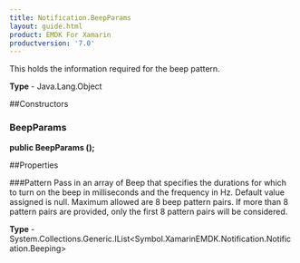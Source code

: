 ```yaml
---
title: Notification.BeepParams
layout: guide.html 
product: EMDK For Xamarin 
productversion: '7.0' 
---
```

This holds the information required for the beep pattern.

**Type** - Java.Lang.Object

##Constructors
### BeepParams 
**public BeepParams ();**

##Properties

###Pattern
Pass in an array of Beep that specifies the durations for which to turn on the beep in milliseconds and the frequency in Hz. Default value assigned is null. Maximum allowed are 8 beep pattern pairs. If more than 8 pattern pairs are provided, only the first 8 pattern pairs will be considered.

**Type** - System.Collections.Generic.IList<Symbol.XamarinEMDK.Notification.Notification.Beeping>


